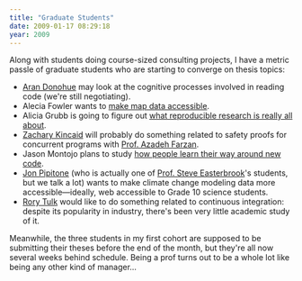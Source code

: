 ```yaml
---
title: "Graduate Students"
date: 2009-01-17 08:29:18
year: 2009
---
```

Along with students doing course-sized consulting projects, I have a metric passle of graduate students who are starting to converge on thesis topics:
<ul>
  <li><a href="http://littlecomputerscientist.wordpress.com/">Aran Donohue</a> may look at the cognitive processes involved in reading code (we're still negotiating).</li>
  <li>Alecia Fowler wants to <a href="http://ajfowler.wordpress.com/2009/01/12/the-problem/">make map data accessible</a>.</li>
  <li>Alicia Grubb is going to figure out <a href="http://www.reproducibleresearch.org/">what reproducible research is really all about</a>.</li>
  <li><a href="http://zkincaid.blogspot.com/">Zachary Kincaid</a> will probably do something related to safety proofs for concurrent programs with <a href="http://www.cs.toronto.edu/~azadeh/">Prof. Azadeh Farzan</a>.</li>
  <li>Jason Montojo plans to study <a href="http://www.jaysnothere.com/blog/?p=41">how people learn their way around new code</a>.</li>
  <li><a href="http://skoolr.blogspot.com/">Jon Pipitone</a> (who is actually one of <a href="http://www.cs.toronto.edu/~sme">Prof. Steve Easterbrook</a>'s students, but we talk a lot) wants to make climate change modeling data more accessible—ideally, web accessible to Grade 10 science students.</li>
  <li><a href="http://rorytulk.blogspot.com/">Rory Tulk</a> would like to do something related to continuous integration: despite its popularity in industry, there's been very little academic study of it.</li>
</ul>
Meanwhile, the three students in my first cohort are supposed to be submitting their theses before the end of the month, but they're all now several weeks behind schedule. Being a prof turns out to be a whole lot like being any other kind of manager…
